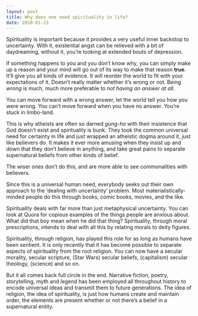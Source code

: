 ```yaml
---
layout: post
title: Why does one need spirituality in life?
date: 2018-01-23
---
```


<p>Spirituality is important because it provides a very useful inner backstop to uncertainty. With it, existential angst can be relieved with a bit of daydreaming, without it, you’re looking at extended bouts of depression.</p><p>If something happens to you and you don’t know why, you can simply make up a reason and your mind will go out of its way to make that reason <b>true</b>. It’ll give you all kinds of evidence. It will reorder the world to fit with your expectations of it. Doesn’t really matter whether it’s wrong or not. Being <i>wrong</i> is much, much more preferable to <i>not having an answer at all</i>.</p><p>You can move forward with a wrong answer, let the world tell you how you were wrong. You can’t move forward when you have no answer. You’re stuck in limbo-land.</p><p>This is why atheists are often so darned <i>gung-ho</i> with their insistence that God doesn’t exist and spirituality is bunk. They took the common universal need for certainty in life and just wrapped an atheistic dogma around it, just like believers do. It makes it ever more amusing when they insist up and down that they don’t believe in anything, and take great pains to separate supernatural beliefs from other kinds of belief.</p><p>The wiser ones don’t do this, and are more able to see commonalities with believers.</p><p>Since this is a universal human need, everybody seeks out their own approach to the ‘dealing with uncertainty’ problem. Most materialistically-minded people do this through books, comic books, movies, and the like.</p><p>Spirituality deals with far more than just metaphysical uncertainty. You can look at Quora for copious examples of the things people are anxious about. What did that boy mean when he did that thing? Spirituality, through moral prescriptions, intends to deal with all this by relating morals to deity figures.</p><p>Spirituality, through religion, has played this role for as long as humans have been sentient. It is only recently that it has become possible to separate aspects of spirituality from the root religion. You can now have a secular morality, secular scripture, (Star Wars) secular beliefs, (capitalism) secular theology, (science) and so on.</p><p>But it all comes back full circle in the end. Narrative fiction, poetry, storytelling, myth and legend has been employed all throughout history to encode universal ideas and transmit them to future generations. The idea of religion, the idea of spirituality, is just how humans create and maintain order, the elements are present whether or not there’s a belief in a supernatural entity.</p>
